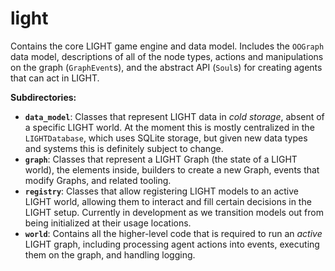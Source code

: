 # light

Contains the core LIGHT game engine and data model. Includes the `OOGraph` data model, descriptions of all of the node types, actions and manipulations on the graph (`GraphEvent`s), and the abstract API (`Soul`s) for creating agents that can act in LIGHT.

**Subdirectories:**
- **`data_model`**: Classes that represent LIGHT data in _cold storage_, absent of a specific LIGHT world. At the moment this is mostly centralized in the `LIGHTDatabase`, which uses SQLite storage, but given new data types and systems this is definitely subject to change.
- **`graph`**: Classes that represent a LIGHT Graph (the state of a LIGHT world), the elements inside, builders to create a new Graph, events that modify Graphs, and related tooling.
- **`registry`**: Classes that allow registering LIGHT models to an active LIGHT world, allowing them to interact and fill certain decisions in the LIGHT setup. Currently in development as we transition models out from being initialized at their usage locations.
- **`world`**: Contains all the higher-level code that is required to run an _active_ LIGHT graph, including processing agent actions into events, executing them on the graph, and handling logging.
